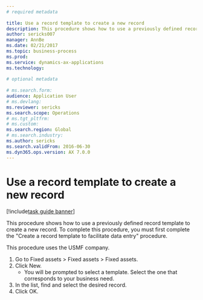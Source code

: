 ```yaml
--- 
# required metadata 
 
title: Use a record template to create a new record
description: This procedure shows how to use a previously defined record template to create a new record. 
author: sericks007
manager: AnnBe 
ms.date: 02/21/2017
ms.topic: business-process 
ms.prod:  
ms.service: dynamics-ax-applications 
ms.technology:  
 
# optional metadata 
 
# ms.search.form:   
audience: Application User 
# ms.devlang:  
ms.reviewer: sericks
ms.search.scope: Operations 
# ms.tgt_pltfrm:  
# ms.custom:  
ms.search.region: Global
# ms.search.industry: 
ms.author: sericks
ms.search.validFrom: 2016-06-30 
ms.dyn365.ops.version: AX 7.0.0 
---
```

# Use a record template to create a new record

[!include[task guide banner](../../includes/task-guide-banner.md)]

This procedure shows how to use a previously defined record template to create a new record. To complete this procedure, you must first complete the "Create a record template to facilitate data entry" procedure.



This procedure uses the USMF company.

1. Go to Fixed assets > Fixed assets > Fixed assets.
2. Click New.
    * You will be prompted to select a template. Select the one that corresponds to your business need.  
3. In the list, find and select the desired record.
4. Click OK.

